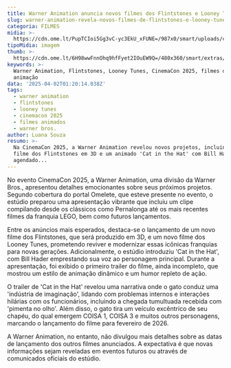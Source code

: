 ```yaml
---
title: Warner Animation anuncia novos filmes dos Flintstones e Looney Tunes
slug: warner-animation-revela-novos-filmes-de-flintstones-e-looney-tunes
categoria: FILMES
midia: >-
  https://cdn.ome.lt/PupTCIoi5Gg3vC-yc3EkU_xFUNE=/987x0/smart/uploads/conteudo/fotos/Design_sem_nome_-_2025-04-01T220708.899.png
tipoMidia: imagem
thumb: >-
  https://cdn.ome.lt/6H98wwFnnOhq9hfFyet2IOuEW9Q=/480x360/smart/extras/conteudos/Design_sem_nome_-_2025-04-01T220708.899.png
keywords: >-
  Warner Animation, Flintstones, Looney Tunes, CinemaCon 2025, filmes de
  animação
data: '2025-04-02T01:20:14.038Z'
tags:
  - warner animation
  - flintstones
  - looney tunes
  - cinemacon 2025
  - filmes animados
  - warner bros.
author: Luana Souza
resumo: >-
  Na CinemaCon 2025, a Warner Animation revelou novos projetos, incluindo um
  filme dos Flintstones em 3D e um animado 'Cat in the Hat' com Bill Hader,
  agendado...
---
```


No evento CinemaCon 2025, a Warner Animation, uma divisão da Warner Bros., apresentou detalhes emocionantes sobre seus próximos projetos. Segundo cobertura do portal Omelete, que esteve presente no evento, o estúdio preparou uma apresentação vibrante que incluiu um clipe compilando desde os clássicos como Pernalonga até os mais recentes filmes da franquia LEGO, bem como futuros lançamentos.

Entre os anúncios mais esperados, destaca-se o lançamento de um novo filme dos Flintstones, que será produzido em 3D, e um novo filme dos Looney Tunes, prometendo reviver e modernizar essas icônicas franquias para novas gerações. Adicionalmente, o estúdio introduziu 'Cat in the Hat', com Bill Hader emprestando sua voz ao personagem principal. Durante a apresentação, foi exibido o primeiro trailer do filme, ainda incompleto, que mostrou um estilo de animação dinâmico e um humor repleto de ação.

O trailer de 'Cat in the Hat' revelou uma narrativa onde o gato conduz uma 'indústria de imaginação', lidando com problemas internos e interações hilárias com os funcionários, incluindo a chegada tumultuada recebida com 'pimenta no olho'. Além disso, o gato tira um veículo excêntrico de seu chapéu, do qual emergem COISA 1, COISA 3 e muitos outros personagens, marcando o lançamento do filme para fevereiro de 2026.

A Warner Animation, no entanto, não divulgou mais detalhes sobre as datas de lançamento dos outros filmes anunciados. A expectativa é que novas informações sejam reveladas em eventos futuros ou através de comunicados oficiais do estúdio.
